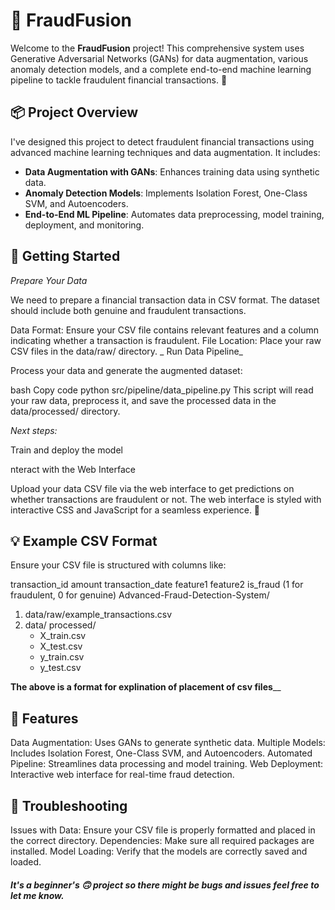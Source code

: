 # 🚀 FraudFusion

Welcome to the **FraudFusion** project! This comprehensive system uses Generative Adversarial Networks (GANs) for data augmentation, various anomaly detection models, and a complete end-to-end machine learning pipeline to tackle fraudulent financial transactions. 🎯

## 📦 Project Overview

I've designed this project to detect fraudulent financial transactions using advanced machine learning techniques and data augmentation. It includes:

- **Data Augmentation with GANs**: Enhances training data using synthetic data.
- **Anomaly Detection Models**: Implements Isolation Forest, One-Class SVM, and Autoencoders.
- **End-to-End ML Pipeline**: Automates data preprocessing, model training, deployment, and monitoring.

## 🚀 Getting Started

_Prepare Your Data_

We need to prepare a financial transaction data in CSV format. The dataset should include both genuine and fraudulent transactions.

Data Format: Ensure your CSV file contains relevant features and a column indicating whether a transaction is fraudulent.
File Location: Place your raw CSV files in the data/raw/ directory.
_
Run Data Pipeline_

Process your data and generate the augmented dataset:

bash
Copy code
python src/pipeline/data_pipeline.py
This script will read your raw data, preprocess it, and save the processed data in the data/processed/ directory.

_Next steps:_

Train and deploy the model

nteract with the Web Interface

Upload your data CSV file via the web interface to get predictions on whether transactions are fraudulent or not. The web interface is styled with interactive CSS and JavaScript for a seamless experience. 🎨

## 💡 Example CSV Format
Ensure your CSV file is structured with columns like:

transaction_id
amount
transaction_date
feature1
feature2
is_fraud (1 for fraudulent, 0 for genuine)
Advanced-Fraud-Detection-System/

1. data/raw/example_transactions.csv
2. data/ processed/
      - X_train.csv
      - X_test.csv
      - y_train.csv
      - y_test.csv

**The above is a format for explination of placement of csv files**__

## 🌟 Features
Data Augmentation: Uses GANs to generate synthetic data.
Multiple Models: Includes Isolation Forest, One-Class SVM, and Autoencoders.
Automated Pipeline: Streamlines data processing and model training.
Web Deployment: Interactive web interface for real-time fraud detection.

## 🤔 Troubleshooting
Issues with Data: Ensure your CSV file is properly formatted and placed in the correct directory.
Dependencies: Make sure all required packages are installed.
Model Loading: Verify that the models are correctly saved and loaded.

##### It's a beginner's 🙃 project so there might be bugs and issues feel free to let me know.
